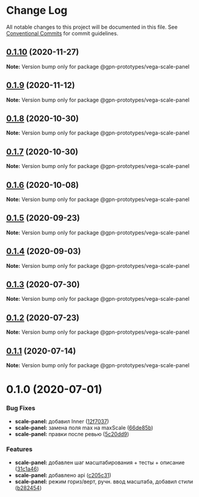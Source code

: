 # Change Log

All notable changes to this project will be documented in this file.
See [Conventional Commits](https://conventionalcommits.org) for commit guidelines.

## [0.1.10](https://github.com/gpn-prototypes/vega-ui/compare/@gpn-prototypes/vega-scale-panel@0.1.9...@gpn-prototypes/vega-scale-panel@0.1.10) (2020-11-27)

**Note:** Version bump only for package @gpn-prototypes/vega-scale-panel





## [0.1.9](https://github.com/gpn-prototypes/vega-ui/compare/@gpn-prototypes/vega-scale-panel@0.1.8...@gpn-prototypes/vega-scale-panel@0.1.9) (2020-11-12)

**Note:** Version bump only for package @gpn-prototypes/vega-scale-panel





## [0.1.8](https://github.com/gpn-prototypes/vega-ui/compare/@gpn-prototypes/vega-scale-panel@0.1.7...@gpn-prototypes/vega-scale-panel@0.1.8) (2020-10-30)

**Note:** Version bump only for package @gpn-prototypes/vega-scale-panel





## [0.1.7](https://github.com/gpn-prototypes/vega-ui/compare/@gpn-prototypes/vega-scale-panel@0.1.6...@gpn-prototypes/vega-scale-panel@0.1.7) (2020-10-30)

**Note:** Version bump only for package @gpn-prototypes/vega-scale-panel





## [0.1.6](https://github.com/gpn-prototypes/vega-ui/compare/@gpn-prototypes/vega-scale-panel@0.1.5...@gpn-prototypes/vega-scale-panel@0.1.6) (2020-10-08)

**Note:** Version bump only for package @gpn-prototypes/vega-scale-panel





## [0.1.5](https://github.com/gpn-prototypes/vega-ui/compare/@gpn-prototypes/vega-scale-panel@0.1.4...@gpn-prototypes/vega-scale-panel@0.1.5) (2020-09-23)

**Note:** Version bump only for package @gpn-prototypes/vega-scale-panel





## [0.1.4](https://github.com/gpn-prototypes/vega-ui/compare/@gpn-prototypes/vega-scale-panel@0.1.3...@gpn-prototypes/vega-scale-panel@0.1.4) (2020-09-03)

**Note:** Version bump only for package @gpn-prototypes/vega-scale-panel





## [0.1.3](https://github.com/gpn-prototypes/vega-ui/compare/@gpn-prototypes/vega-scale-panel@0.1.2...@gpn-prototypes/vega-scale-panel@0.1.3) (2020-07-30)

**Note:** Version bump only for package @gpn-prototypes/vega-scale-panel





## [0.1.2](https://github.com/gpn-prototypes/vega-ui/compare/@gpn-prototypes/vega-scale-panel@0.1.1...@gpn-prototypes/vega-scale-panel@0.1.2) (2020-07-23)

**Note:** Version bump only for package @gpn-prototypes/vega-scale-panel





## [0.1.1](https://github.com/gpn-prototypes/vega-ui/compare/@gpn-prototypes/vega-scale-panel@0.1.0...@gpn-prototypes/vega-scale-panel@0.1.1) (2020-07-14)

**Note:** Version bump only for package @gpn-prototypes/vega-scale-panel





# 0.1.0 (2020-07-01)


### Bug Fixes

* **scale-panel:** добавил Inner ([12f7037](https://github.com/gpn-prototypes/vega-ui/commit/12f70375edc50e74dcb4c94e32e37e468739d5b7))
* **scale-panel:** замена поля max на maxScale ([66de85b](https://github.com/gpn-prototypes/vega-ui/commit/66de85bf721d8aa2923b8a0f02ed5757ffde6fea))
* **scale-panel:** правки после ревью ([5c20dd9](https://github.com/gpn-prototypes/vega-ui/commit/5c20dd90362d397a983c94a21003ec8161abe36a))


### Features

* **scale-panel:** добавлен шаг масштабирования + тесты + описание ([31c1a46](https://github.com/gpn-prototypes/vega-ui/commit/31c1a468c5a5ecaad4b114fdfba0fa676060000b))
* **scale-panel:** добавлено api ([c205c31](https://github.com/gpn-prototypes/vega-ui/commit/c205c319e2dce48acd84479254eed0a2f174eb94))
* **scale-panel:** режим гориз/верт, ручн. ввод масштаба, добавил стили ([b282454](https://github.com/gpn-prototypes/vega-ui/commit/b282454f2ff2f534b89e45e5c20238ad90b28e7c))
